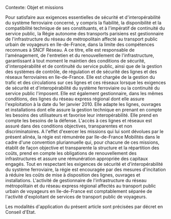 Contexte: Objet et missions

Pour satisfaire aux exigences essentielles de sécurité et d'interopérabilité du système ferroviaire concerné, y compris la fiabilité, la disponibilité et la compatibilité technique de ses constituants, et à l'impératif de continuité du service public, la Régie autonome des transports parisiens est gestionnaire de l'infrastructure du réseau de métropolitain affecté au transport public urbain de voyageurs en Ile-de-France, dans la limite des compétences reconnues à SNCF Réseau. A ce titre, elle est responsable de l'aménagement, de l'entretien et du renouvellement de l'infrastructure, garantissant à tout moment le maintien des conditions de sécurité, d'interopérabilité et de continuité du service public, ainsi que de la gestion des systèmes de contrôle, de régulation et de sécurité des lignes et des réseaux ferroviaires en Ile-de-France. Elle est chargée de la gestion du trafic et des circulations sur ces lignes et ces réseaux lorsque les exigences de sécurité et d'interopérabilité du système ferroviaire ou la continuité du service public l'imposent. Elle est également gestionnaire, dans les mêmes conditions, des lignes du réseau express régional dont elle assure l'exploitation à la date du 1er janvier 2010. Elle adapte les lignes, ouvrages et installations dont elle assure la gestion technique en prenant en compte les besoins des utilisateurs et favorise leur interopérabilité. Elle prend en compte les besoins de la défense. L'accès à ces lignes et réseaux est assuré dans des conditions objectives, transparentes et non discriminatoires. A l'effet d'exercer les missions qui lui sont dévolues par le présent alinéa, la régie est rémunérée par Ile-de-France Mobilités dans le cadre d'une convention pluriannuelle qui, pour chacune de ces missions, établit de façon objective et transparente la structure et la répartition des coûts, prend en compte les obligations de renouvellement des infrastructures et assure une rémunération appropriée des capitaux engagés. Tout en respectant les exigences de sécurité et d'interopérabilité du système ferroviaire, la régie est encouragée par des mesures d'incitation à réduire les coûts de mise à disposition des lignes, ouvrages et installations. L'activité de gestionnaire de l'infrastructure du réseau métropolitain et du réseau express régional affectés au transport public urbain de voyageurs en Ile-de-France est comptablement séparée de l'activité d'exploitant de services de transport public de voyageurs.

Les modalités d'application du présent article sont précisées par décret en Conseil d'Etat.
